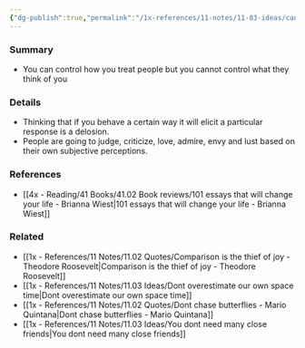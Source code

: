 ```yaml
---
{"dg-publish":true,"permalink":"/1x-references/11-notes/11-03-ideas/cannot-control-what-people-think-of-you/","title":"permanent note"}
---
```



### Summary
- You can control how you treat people but you cannot control what they think of you

### Details
- Thinking that if you behave a certain way it will elicit a particular response is a delosion.
- People are going to judge, criticize, love, admire, envy and lust based on their own subjective perceptions.

### References
- [[4x - Reading/41 Books/41.02 Book reviews/101 essays that will change your life - Brianna Wiest\|101 essays that will change your life - Brianna Wiest]]

### Related
- [[1x - References/11 Notes/11.02 Quotes/Comparison is the thief of joy - Theodore Roosevelt\|Comparison is the thief of joy - Theodore Roosevelt]]
- [[1x - References/11 Notes/11.03 Ideas/Dont overestimate our own space time\|Dont overestimate our own space time]]
- [[1x - References/11 Notes/11.02 Quotes/Dont chase butterflies - Mario Quintana\|Dont chase butterflies - Mario Quintana]]
- [[1x - References/11 Notes/11.03 Ideas/You dont need many close friends\|You dont need many close friends]]